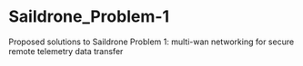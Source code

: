 # Saildrone_Problem-1
Proposed solutions to Saildrone Problem 1: multi-wan networking for secure remote telemetry data transfer


